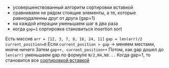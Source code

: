 - усовершенствованный алгоритм сортировки вставкой
- сравниваем не рядом стоящие элементы, а те, которые равноудаленны друг от друга (gap=1)
- на каждой итерации уменьшаем шаг в два раза
- когда `gap=1` сортировка становиться insertion sort


Есть массив `arr = [12, 3, 7, 8, 16, 24, 11]`
`gap = len(arr)/2`
`current_position=0`
Если `current_position > gap` -> меняем местами, иначе ничего
Затем `gap++, current_position++`
Потом, как gap дошел до `len(arr)` уменьшаем gap по формуле `N/2,N4,N8...`
Когда gap=1, то становится все [сортировкой вставкой](./Insertion_sort)